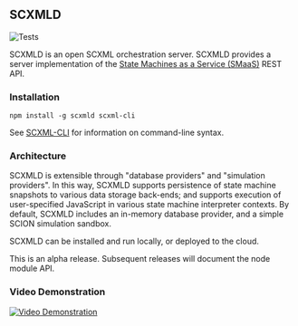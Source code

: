 ## SCXMLD

![Tests](https://magnum.travis-ci.com/JacobeanRnD/SCXMLD.svg?token=tW6nVvCmQPPuKMxQTSmg&branch=master)

SCXMLD is an open SCXML orchestration server. SCXMLD provides a server
implementation of the [State Machines as a Service (SMaaS)](https://github.com/JacobeanRnD/SMaaS-swagger-spec) REST API.

### Installation

```
npm install -g scxmld scxml-cli
```

See [SCXML-CLI](https://github.com/JacobeanRnD/SCXML-CLI) for information on command-line syntax. 

### Architecture

SCXMLD is extensible through "database providers" and "simulation providers".
In this way, SCXMLD supports persistence of state machine snapshots to various
data storage back-ends; and supports execution of user-specified JavaScript in
various state machine interpreter contexts. By default, SCXMLD includes an
in-memory database provider, and a simple SCION simulation sandbox. 

SCXMLD can be installed and run locally, or deployed to the cloud.

This is an alpha release. Subsequent releases will document the node module
API. 

### Video Demonstration

[![Video Demonstration](http://img.youtube.com/vi/SVLKaAV15LQ/0.jpg)](https://www.youtube.com/embed/SVLKaAV15LQ)

